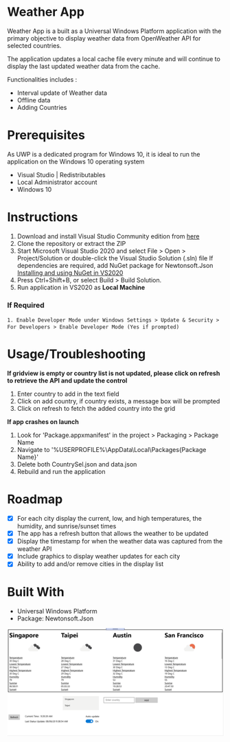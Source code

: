 # Weather App
Weather App is a built as a Universal Windows Platform application with the primary objective to display weather data from OpenWeather API
for selected countries.

The application updates a local cache file every minute and will continue to display the last updated weather data 
from the cache.

Functionalities includes :
* Interval update of Weather data
* Offline data
* Adding Countries

# Prerequisites
As UWP is a dedicated program for Windows 10, it is ideal to run the application on the Windows 10 operating system

- Visual Studio | Redistributables
- Local Administrator account
- Windows 10

# Instructions

1. Download and install Visual Studio Community edition from [here](https://visualstudio.microsoft.com/)
1. Clone the repository or extract the ZIP
1. Start Microsoft Visual Studio 2020 and select File > Open > Project/Solution or double-click the Visual Studio Solution (.sln) file
If dependencies are required, add NuGet package for Newtonsoft.Json [Installing and using NuGet in VS2020](https://docs.microsoft.com/en-us/nuget/quickstart/install-and-use-a-package-in-visual-studio)
1. Press Ctrl+Shift+B, or select Build > Build Solution.
1. Run application in VS2020 as **Local Machine**

### If Required
```
1. Enable Developer Mode under Windows Settings > Update & Security > For Developers > Enable Developer Mode (Yes if prompted)
```

# Usage/Troubleshooting
**If gridview is empty or country list is not updated, please click on refresh to retrieve the API and update the control**
1. Enter country to add in the text field
1. Click on add country, if country exists, a message box will be prompted
1. Click on refresh to fetch the added country into the grid

**If app crashes on launch**
1. Look for 'Package.appxmanifest' in the project > Packaging > Package Name
1. Navigate to '%USERPROFILE%\AppData\Local\Packages\{Package Name}'
1. Delete both CountrySel.json and data.json
1. Rebuild and run the application

# Roadmap
- [x] For each city display the current, low, and high temperatures, the humidity, and sunrise/sunset times
- [x]	The app has a refresh button that allows the weather to be updated
- [x]	Display the timestamp for when the weather data was captured from the weather API
- [x]	Include graphics to display weather updates for each city
- [x]	Ability to add and/or remove cities in the display list

# Built With
- Universal Windows Platform
- Package: Newtonsoft.Json

![](WeatherApp_Demo.gif)
